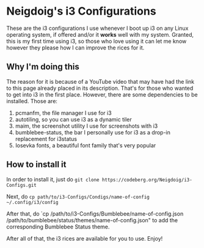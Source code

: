 # Neigdoig's i3 Configurations
These are the i3 configurations I use whenever I boot up i3 on any Linux operating system, if offered and/or it **works** well with my system. Granted, this is my first time using i3, so those who love using it can let me know however they please how I can improve the rices for it.

## Why I'm doing this
The reason for it is because of a YouTube video that may have had the link to this page already placed in its description. That's for those who wanted to get into i3 in the first place. However, there are some dependencies to be installed. Those are:

1. pcmanfm, the file manager I use for i3
2. autotiling, so you can use i3 as a dynamic tiler
3. maim, the screenshot utility I use for screenshots with i3
4. bumblebee-status, the bar I personally use for i3 as a drop-in replacement for i3status
5. Iosevka fonts, a beautiful font family that's very popular

## How to install it
In order to install it, just do
`git clone https://codeberg.org/Neigdoig/i3-Configs.git`

Next, do `cp path/to/i3-Configs/Condigs/name-of-config ~/.config/i3/config`

After that, do `cp /path/to/i3-Configs/Bumblebee/name-of-config.json /path/to/bumblebee/status/themes/name-of-config.json" to add the corresponding Bumblebee Status theme.

After all of that, the i3 rices are available for you to use. Enjoy!

